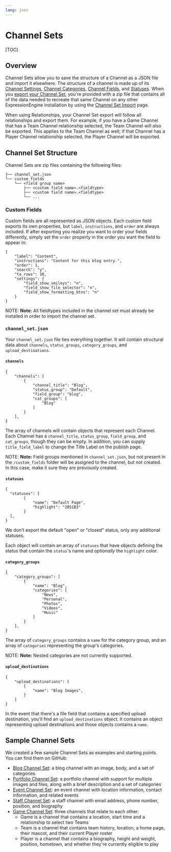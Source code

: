 ```yaml
---
lang: json
---
```


<!--
    This source file is part of the open source project
    ExpressionEngine User Guide (https://github.com/ExpressionEngine/ExpressionEngine-User-Guide)

    @link      https://expressionengine.com/
    @copyright Copyright (c) 2003-2020, Packet Tide, LLC (https://packettide.com)
    @license   https://expressionengine.com/license Licensed under Apache License, Version 2.0
-->

# Channel Sets

[TOC]

## Overview

Channel Sets allow you to save the structure of a Channel as a JSON file and import it elsewhere. The structure of a channel is made up of its [Channel Settings](control-panel/channels.md#settings-tab), [Channel Categories](control-panel/channels.md#categories-tab), [Channel Fields](control-panel/channels.md#fields-tab), and [Statuses](control-panel/channels.md#statuses-tab). When you [export your Channel Set](control-panel/channels.md), you're provided with a zip file that contains all of the data needed to recreate that same Channel on any other ExpressionEngine installation by using the [Channel Set Import](control-panel/channels.md#channel-set-import) page.

When using Relationships, your Channel Set export will follow all relationships and export them. For example, if you have a Game Channel that has a Team Channel relationship selected, the Team Channel will also be exported. This applies to the Team Channel as well; if that Channel has a Player Channel relationship selected, the Player Channel will be exported.

## Channel Set Structure

Channel Sets are zip files containing the following files:

    ├── channel_set.json
    └── custom_fields
        └── <field group name>
            ├── <custom field name>.<fieldtype>
            ├── <custom field name>.<fieldtype>
            └── ...

### Custom Fields

Custom fields are all represented as JSON objects. Each custom field exports its own properties, but `label`, `instructions`, and `order` are always included. If after exporting you realize you want to order your fields differently, simply set the `order` property in the order you want the field to appear in:

    {
        "label": "Content",
        "instructions": "Content for this blog entry.",
        "order": 1,
        "search": "y",
        "ta_rows": 10,
        "settings": {
            "field_show_smileys": "n",
            "field_show_file_selector": "n",
            "field_show_formatting_btns": "n"
        }
    }

NOTE: **Note:** All fieldtypes included in the channel set must already be installed in order to import the channel set.

### `channel_set.json`

Your `channel_set.json` file ties everything together. It will contain structural data about `channels`, `status_groups`, `category_groups`, and `upload_destinations`.

#### `channels`

    {
        "channels": [
            {
                "channel_title": "Blog",
                "status_group": "Default",
                "field_group": "blog",
                "cat_groups": [
                    "Blog"
                ]
            }
        ],
    }

The array of channels will contain objects that represent each Channel. Each Channel has a `channel_title`, `status_group`, `field_group`, and `cat_groups`, though they can be empty. In addition, you can supply `title_field_label` to change the Title Label on the publish page.

NOTE: **Note:** Field groups mentioned in `channel_set.json`, but not present in the `/custom_fields` folder will be assigned to the channel, but not created. In this case, make it sure they are previously created.

#### `statuses`

    {
      "statuses": [
            {
                "name": "Default Page",
                "highlight": "2051B3"
            }
      ],
    }

We don't export the default "open" or "closed" status, only any additional statuses.

Each object will contain an array of `statuses` that have objects defining the status that contain the `status`'s name and _optionally_ the `highlight` color.

#### `category_groups`

    {
        "category_groups": [
            {
                "name": "Blog",
                "categories": [
                    "News",
                    "Personal",
                    "Photos",
                    "Videos",
                    "Music"
                ]
            }
        ],
    }

The array of `category_groups` contains a `name` for the category group, and an array of `categories` representing the group's categories.

NOTE: **Note:** Nested categories are not currently supported.

#### `upload_destinations`

    {
        "upload_destinations": [
            {
                "name": "Blog Images",
            }
        ]
    }

In the event that there's a file field that contains a specified upload destination, you'll find an `upload_destinations` object. It contains an object representing upload destinations and those objects contains a `name`.

## Sample Channel Sets

We created a few sample Channel Sets as examples and starting points. You can find them on GitHub:

- [Blog Channel Set](https://github.com/EllisLab/channel-set-blog): a blog channel with an image, body, and a set of categories
- [Portfolio Channel Set](https://github.com/EllisLab/channel-set-portfolio): a portfolio channel with support for multiple images and files, along with a brief description and a set of categories
- [Event Channel Set](https://github.com/EllisLab/channel-set-event): an event channel with location information, contact information, and related events
- [Staff Channel Set](https://github.com/EllisLab/channel-set-staff): a staff channel with email address, phone number, position, and biography
- [Game Channel Set](https://github.com/EllisLab/channel-set-game): three channels that relate to each other:
  - Game is a channel that contains a location, start time and a relationship to select two Teams
  - Team is a channel that contains team history, location, a home page, their mascot, and their current Player roster
  - Player is a channel that contains a biography, height and weight, position, hometown, and whether they're currently eligible to play
